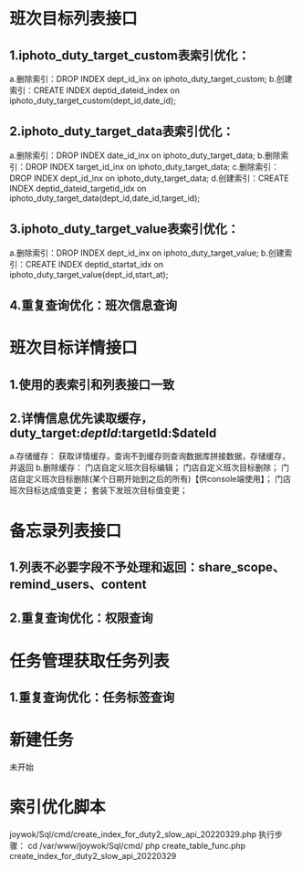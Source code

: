 # 班次目标列表接口
## 1.iphoto_duty_target_custom表索引优化：
a.删除索引：DROP INDEX dept_id_inx on iphoto_duty_target_custom;
b.创建索引：CREATE INDEX deptid_dateid_index on iphoto_duty_target_custom(dept_id,date_id);
## 2.iphoto_duty_target_data表索引优化：
a.删除索引：DROP INDEX date_id_inx on iphoto_duty_target_data;
b.删除索引：DROP INDEX target_id_inx on iphoto_duty_target_data;
c.删除索引：DROP INDEX dept_id_inx on iphoto_duty_target_data;
d.创建索引：CREATE INDEX deptid_dateid_targetid_idx on iphoto_duty_target_data(dept_id,date_id,target_id);
## 3.iphoto_duty_target_value表索引优化：
a.删除索引：DROP INDEX dept_id_inx on iphoto_duty_target_value;
b.创建索引：CREATE INDEX deptid_startat_idx on iphoto_duty_target_value(dept_id,start_at);
## 4.重复查询优化：班次信息查询
# 班次目标详情接口
## 1.使用的表索引和列表接口一致
## 2.详情信息优先读取缓存，duty_target:$deptId:$targetId:$dateId
a.存储缓存：
	获取详情缓存，查询不到缓存则查询数据库拼接数据，存储缓存，并返回
b.删除缓存：
	门店自定义班次目标编辑；
	门店自定义班次目标删除；
	门店自定义班次目标删除(某个日期开始到之后的所有)【供console端使用】；
	门店班次目标达成值变更；
	套装下发班次目标值变更；
# 备忘录列表接口
## 1.列表不必要字段不予处理和返回：share_scope、remind_users、content
## 2.重复查询优化：权限查询
# 任务管理获取任务列表
## 1.重复查询优化：任务标签查询
# 新建任务
未开始


# **索引优化脚本**
joywok/Sql/cmd/create_index_for_duty2_slow_api_20220329.php
执行步骤：
cd /var/www/joywok/Sql/cmd/
php create_table_func.php create_index_for_duty2_slow_api_20220329